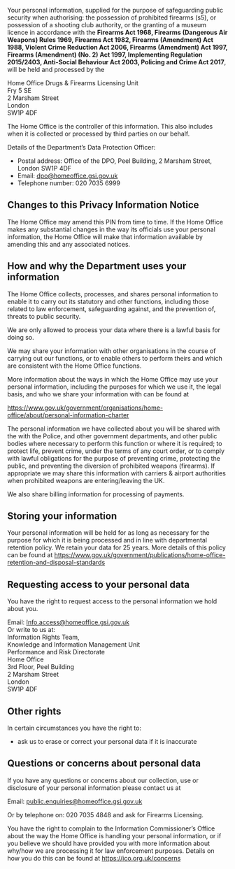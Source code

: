 Your personal information, supplied for the purpose of safeguarding public security when authorising: the possession of prohibited firearms (s5), or possession of a shooting club authority, or the granting of a museum licence in accordance with the __Firearms Act 1968, Firearms (Dangerous Air Weapons) Rules 1969, Firearms Act 1982, Firearms (Amendment) Act 1988, Violent Crime Reduction Act 2006, Firearms (Amendment) Act 1997, Firearms (Amendment) (No. 2) Act 1997, Implementing Regulation 2015/2403, Anti-Social Behaviour Act 2003, Policing and Crime Act 2017__, will be held and processed by the

Home Office Drugs & Firearms Licensing Unit  
Fry 5 SE  
2 Marsham Street  
London  
SW1P 4DF  

The Home Office is the controller of this information. This also includes when it is collected or processed by third parties on our behalf.

Details of the Department’s Data Protection Officer:
 * Postal address: Office of the DPO, Peel Building, 2 Marsham Street, London SW1P 4DF  
 * Email: <dpo@homeoffice.gsi.gov.uk>
 * Telephone number: 020 7035 6999

## Changes to this Privacy Information Notice

The Home Office may amend this PIN from time to time. If the Home Office makes any substantial changes in the way its officials use your personal information, the Home Office will make that information available by amending this and any associated notices.


## How and why the Department uses your information

The Home Office collects, processes, and shares personal information to enable it to carry out its statutory and other functions, including those related to law enforcement, safeguarding against, and the prevention of, threats to public security.

We are only allowed to process your data where there is a lawful basis for doing so.

We may share your information with other organisations in the course of carrying out our functions, or to enable others to perform theirs and which are consistent with the Home Office functions.

More information about the ways in which the Home Office may use your personal information, including the purposes for which we use it, the legal basis, and who we share your information with can be found at

<https://www.gov.uk/government/organisations/home-office/about/personal-information-charter>


The personal information we have collected about you will be shared with the with the Police, and other government departments, and other public bodies where necessary to perform this function or where it is required; to protect life, prevent crime, under the terms of any court order, or to comply with lawful obligations for the purpose of preventing crime, protecting the public, and preventing the diversion of prohibited weapons (firearms). If appropriate we may share this information with carriers & airport authorities when prohibited weapons are entering/leaving the UK.

We also share billing information for processing of payments.

## Storing your information

Your personal information will be held for as long as necessary for the purpose for which it is being processed and in line with departmental retention policy. We retain your data for 25 years. More details of this policy can be found at <https://www.gov.uk/government/publications/home-office-retention-and-disposal-standards>


## Requesting access to your personal data  

You have the right to request access to the personal information we hold about you.

Email: <Info.access@homeoffice.gsi.gov.uk>  
Or write to us at:  
Information Rights Team,  
Knowledge and Information Management Unit  
Performance and Risk Directorate  
Home Office  
3rd Floor, Peel Building  
2 Marsham Street  
London  
SW1P 4DF  

## Other rights

In certain circumstances you have the right to:
 * ask us to erase or correct your personal data if it is inaccurate

## Questions or concerns about personal data

If you have any questions or concerns about our collection, use or disclosure of your personal information please contact us at

Email: <public.enquiries@homeoffice.gsi.gov.uk>

Or by telephone on: 020 7035 4848 and ask for Firearms Licensing.

You have the right to complain to the Information Commissioner’s Office about the way the Home Office is handling your personal information, or if you believe we should have provided you with more information about why/how we are processing it for law enforcement purposes. Details on how you do this can be found at <https://ico.org.uk/concerns>
